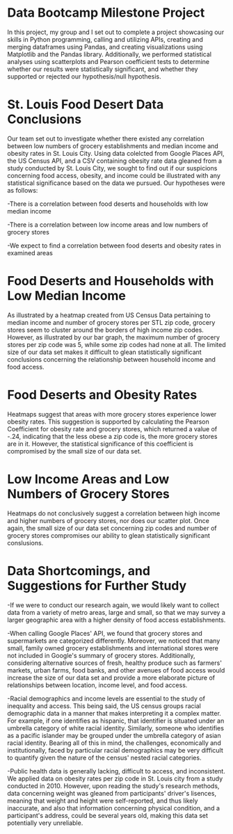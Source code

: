 # Data Bootcamp Milestone Project
In this project, my group and I set out to complete a project showcasing our skills in Python programming, calling and utilizing APIs, creating and merging dataframes using Pandas, and creating visualizations using Matplotlib and the Pandas library.  Additionally, we performed statistical analyses using scatterplots and Pearson coefficient tests to determine whether our results were statistically significant, and whether they supported or rejected our hypothesis/null hypothesis.  

# St. Louis Food Desert Data Conclusions
Our team set out to investigate whether there existed any correlation between low numbers of grocery establishments and median income and obesity rates in St. Louis City.  Using data colelcted from Google Places API, the US Census API, and a CSV containing obesity rate data gleaned from a study conducted by St. Louis City, we sought to find out if our suspicions concerning food access, obesity, and income could be illustrated with any statistical significance based on the data we pursued.  Our hypotheses were as follows:

-There is a correlation between food deserts and households with low median income

-There is a correlation between low income areas and low numbers of grocery stores

-We expect to find a correlation between food deserts and obesity rates in examined areas 

# Food Deserts and Households with Low Median Income
As illustrated by a heatmap created from US Census Data pertaining to median income and number of grocery stores per STL zip code, grocery stores seem to cluster around the borders of high income zip codes.  However, as illustrated by our bar graph, the maximum number of grocery stores per zip code was 5, while some zip codes had none at all.  The limited size of our data set makes it difficult to glean statistically significant conclusions concerning the relationship between household income and food access.

# Food Deserts and Obesity Rates
Heatmaps suggest that areas with more grocery stores experience lower obesity rates.  This suggestion is supported by calculating the Pearson Coefficient for obesity rate and grocery stores, which returned a value of -.24, indicating that the less obese a zip code is, the more grocery stores are in it.  However, the statistical significance of this coefficient is compromised by the small size of our data set.

# Low Income Areas and Low Numbers of Grocery Stores
Heatmaps do not conclusively suggest a correlation between high income and higher numbers of grocery stores, nor does our scatter plot.  Once again, the small size of our data set concerning zip codes and number of grocery stores compromises our ability to glean statistically significant conslusions.

# Data Shortcomings, and Suggestions for Further Study

-If we were to conduct our research again, we would likely want to collect data from a variety of metro areas, large and small, so that we may survey a larger geographic area with a higher density of food access establishments.  

-When calling Google Places' API, we found that grocery stores and supermarkets are categorized differently.  Moreover, we noticed that many small, family owned grocery establishments and international stores were not included in Google's summary of grocery stores.  Additionally, considering alternative sources of fresh, healthy produce such as farmers' markets, urban farms, food banks, and other avenues of food access would increase the size of our data set and provide a more elaborate picture of relationships between location, income level, and food access.

-Racial demographics and income levels are essential to the study of inequality and access.  This being said, the US census groups racial demographic data in a manner that makes interpreting it a complex matter.  For example, if one identifies as hispanic, that identifier is situated under an umbrella category of white racial identity.  Similarly, someone who identifies as a pacific islander may be grouped under the umbrella category of asian racial identity.  Bearing all of this in mind, the challenges, economically and institutionally, faced by particular racial demographics may be very difficult to quantify given the nature of the census' nested racial categories.

-Public health data is generally lacking, difficult to access, and inconsistent.  We applied data on obesity rates per zip code in St. Louis city from a study conducted in 2010.  However, upon reading the study's research methods, data concerning weight was gleaned from participants' driver's lisences, meaning that weight and height were self-reported, and thus likely inaccurate, and also that information concerning physical condition, and a participant's address, could be several years old, making this data set potentially very unreliable.
